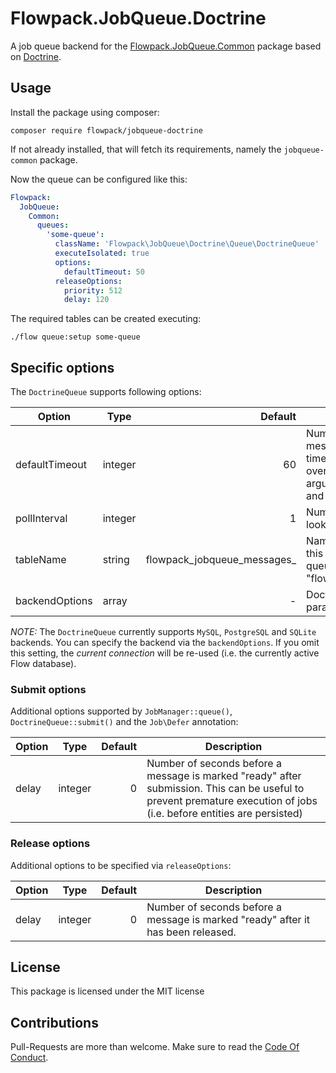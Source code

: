 # Flowpack.JobQueue.Doctrine

A job queue backend for the [Flowpack.JobQueue.Common](https://github.com/Flowpack/jobqueue-common) package based on [Doctrine](http://www.doctrine-project.org/).

## Usage

Install the package using composer:

```
composer require flowpack/jobqueue-doctrine
```

If not already installed, that will fetch its requirements, namely the `jobqueue-common` package.

Now the queue can be configured like this:

```yaml
Flowpack:
  JobQueue:
    Common:
      queues:
        'some-queue':
          className: 'Flowpack\JobQueue\Doctrine\Queue\DoctrineQueue'
          executeIsolated: true
          options:
            defaultTimeout: 50
          releaseOptions:
            priority: 512
            delay: 120
```

The required tables can be created executing:

```
./flow queue:setup some-queue
```

## Specific options

The `DoctrineQueue` supports following options:

| Option                  | Type    | Default                                 | Description                              |
| ----------------------- |---------| ---------------------------------------:| ---------------------------------------- |
| defaultTimeout          | integer | 60                                      | Number of seconds new messages are waited for before a timeout occurs (This is overridden by a "timeout" argument in the `waitAndTake()` and `waitAndReserve()` methods |
| pollInterval            | integer | 1                                       | Number of seconds between SQL lookups for new messages |
| tableName               | string  | flowpack_jobqueue_messages_<queue-name> | Name of the database table for this queue. By default this is the queue name prefixed with "flowpack_jobqueue_messages_" |
| backendOptions          | array   | -                                       | Doctrine-specific connection params (see [Doctrine reference](http://doctrine-orm.readthedocs.io/projects/doctrine-dbal/en/latest/reference/configuration.html))|

*NOTE:* The `DoctrineQueue` currently supports `MySQL`, `PostgreSQL` and `SQLite` backends. You can specify the backend via the `backendOptions`. If you omit this setting, the *current connection* will be re-used (i.e. the currently active Flow database).

### Submit options

Additional options supported by `JobManager::queue()`, `DoctrineQueue::submit()` and the `Job\Defer` annotation:

| Option                  | Type    | Default          | Description                              |
| ----------------------- |---------| ----------------:| ---------------------------------------- |
| delay                   | integer | 0                | Number of seconds before a message is marked "ready" after submission. This can be useful to prevent premature execution of jobs (i.e. before entities are persisted) |

### Release options

Additional options to be specified via `releaseOptions`: 

| Option                  | Type    | Default          | Description                              |
| ----------------------- |---------| ----------------:| ---------------------------------------- |
| delay                   | integer | 0                | Number of seconds before a message is marked "ready" after it has been released. |

## License

This package is licensed under the MIT license

## Contributions

Pull-Requests are more than welcome. Make sure to read the [Code Of Conduct](CodeOfConduct.rst).
